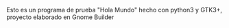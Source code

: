 Esto es un programa de prueba "Hola Mundo" hecho con python3 y GTK3+, proyecto elaborado en Gnome Builder

